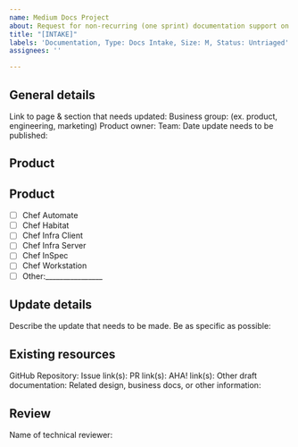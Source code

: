 ```yaml
---
name: Medium Docs Project
about: Request for non-recurring (one sprint) documentation support on existing content.
title: "[INTAKE]"
labels: 'Documentation, Type: Docs Intake, Size: M, Status: Untriaged'
assignees: ''

---
```


## General details

Link to page & section that needs updated:
Business group: (ex. product, engineering, marketing)
Product owner:
Team:
Date update needs to be published:


## Product
## Product
- [ ] Chef Automate
- [ ] Chef Habitat
- [ ] Chef Infra Client
- [ ] Chef Infra Server
- [ ] Chef InSpec
- [ ] Chef Workstation
- [ ] Other:________________

## Update details

Describe the update that needs to be made. Be as specific as possible:

## Existing resources

GitHub Repository:
Issue link(s):
PR link(s):
AHA! link(s):
Other draft documentation:
Related design, business docs, or other information:

## Review

Name of technical reviewer:

